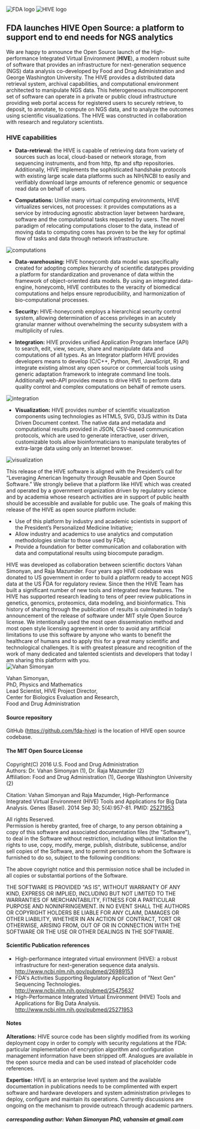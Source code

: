 
![FDA logo](doc/images/fda_logo.jpg) ![HIVE logo](doc/images/hive_logo.png)

## FDA launches HIVE Open Source: a platform to support end to end needs for NGS analytics

We are happy to announce the Open Source launch of the High-performance Integrated Virtual Environment (**HIVE**),
a modern robust suite of software that provides an infrastructure for next-generation sequence (NGS)
data analysis co-developed by Food and Drug Administration and George Washington University. The HIVE provides
a distributed data retrieval system, archival capabilities, and computational environment architected to manipulate
NGS data. This heterogeneous multicomponent set of software can operate in a private or public cloud infrastructure
providing web portal access for registered users to securely retrieve, to deposit, to annotate, to compute on NGS
data, and to analyze the outcomes using scientific visualizations.  The HIVE was constructed in collaboration with
research and regulatory scientists.

### HIVE capabilities

- **Data-retrieval:** the HIVE is capable of retrieving data from variety of sources such as local, cloud-based
or network storage, from sequencing instruments, and from http, ftp and sftp repositories. Additionally,
HIVE implements the sophisticated handshake protocols with existing large scale data platforms such as
NIH/NCBI to easily and verifiably download large amounts of reference genomic or sequence read data on
behalf of users.

- **Computations:** Unlike many virtual computing environments, HIVE virtualizes services, not processes:
it provides computations as a service by introducing agnostic abstraction layer between hardware, software
and the computational tasks requested by users. The novel paradigm of relocating computations closer to the
data, instead of moving data to computing cores has proven to be the key for optimal flow of tasks and data
through network infrastructure.

![computations](doc/images/computations.png)

- **Data-warehousing:** HIVE honeycomb data model was specifically created for adopting complex hierarchy
of scientific datatypes providing a platform for standardization and provenance of data within the framework
of object-oriented data models. By using an integrated data-engine, honeycomb, HIVE contributes to the
veracity of biomedical computations and helps ensure reproducibility, and harmonization of bio-computational processes.

- **Security:** HIVE-honeycomb employs a hierarchical security control system, allowing determination of access
privileges in an acutely granular manner without overwhelming the security subsystem with a multiplicity of rules.

- **Integration:** HIVE provides unified Application Program Interface (API) to search, edit, view, secure,
share and manipulate data and computations of all types.  As an Integrator platform HIVE provides developers
means to develop (C/C++, Python, Perl, JavaScript, R) and integrate existing almost any open source or
commercial tools using generic adaptation framework to integrate command line tools. Additionally web-API
provides means to drive HIVE to perform data quality control and complex computations on behalf of remote users.

![integration](doc/images/integration.png)

- **Visualization:** HIVE provides number of scientific visualization components using technologies as HTML5,
SVG, D3JS within its Data Driven Document context. The native data and metadata and computational results provided
in JSON, CSV-based communication protocols, which are used to generate interactive, user driven, customizable
tools allow bioinformaticians to manipulate terabytes of extra-large data using only an Internet browser.

![visualization](doc/images/visualization.png)

This release of the HIVE software is aligned with the President’s call for “Leveraging American Ingenuity through
Reusable and Open Source Software.” We strongly believe that a platform like HIVE which was created and operated
by a government organization driven by regulatory science and by academia whose research activities are in support
of public health should be accessible and available for public use. The goals of making this release of the HIVE
as open source platform include:  
- Use of this platform by industry and academic scientists in support of the President’s Personalized Medicine Initiative;
- Allow industry and academics to use analytics and computation methodologies similar to those used by FDA;
- Provide a foundation for better communication and collaboration with data and computational results using biocompute paradigm.

HIVE was developed as collaboration between scientific doctors Vahan Simonyan, and Raja Mazumder. Four years ago HIVE
codebase was donated to US government in order to build a platform ready to accept NGS data at the US FDA for regulatory
review. Since then the HIVE Team has built a significant number of new tools and integrated new features. The HIVE has
supported research leading to tens of peer review publications in genetics, genomics, proteomics, data modeling, and
bioinformatics. This history of sharing through the publication of results is culminated in today’s announcement of
the release of software under MIT style Open Source license. We intentionally used the most open dissemination method
and most open style licensing agreement in order to avoid any artificial limitations to use this software by anyone who
wants to benefit the healthcare of humans and to apply this for a great many scientific and technological challenges. It
is with greatest pleasure and recognition of the work of many dedicated and talented scientists and developers that today
I am sharing this platform with you.  
![Vahan Simonyan](doc/images/vahan_simonyan.jpg)

Vahan Simonyan,  
PhD, Physics and Mathematics  
Lead Scientist, HIVE Project Director,  
Center for Biologics Evaluation and Research,  
Food and Drug Administration

#### Source repository
  GitHub (https://github.com/fda-hive) is the location of HIVE open source codebase.

#### The MIT Open Source License

Copyright(C) 2016 U.S. Food and Drug Administration  
Authors: Dr. Vahan Simonyan (1), Dr. Raja Mazumder (2)  
Affiliation: Food and Drug Administration (1), George Washington University (2)  

Citation: Vahan Simonyan and Raja Mazumder, High-Performance Integrated Virtual Environment (HIVE)
Tools and Applications for Big Data Analysis. Genes (Basel).
2014 Sep 30; 5(4):957-81. PMID: [25271953](http://www.ncbi.nlm.nih.gov/pubmed/25271953)

All rights Reserved.  
  Permission is hereby granted, free of charge, to any person obtaining a copy of this software and associated
  documentation files (the "Software"), to deal in the Software without restriction, including without limitation
  the rights to use, copy, modify, merge, publish, distribute, sublicense, and/or sell copies of the Software, and
  to permit persons to whom the Software is furnished to do so, subject to the following conditions:

The above copyright notice and this permission notice shall be included in all copies or substantial portions of the Software.

THE SOFTWARE IS PROVIDED "AS IS", WITHOUT WARRANTY OF ANY KIND, EXPRESS OR IMPLIED, INCLUDING BUT NOT LIMITED TO
THE WARRANTIES OF MERCHANTABILITY, FITNESS FOR A PARTICULAR PURPOSE AND NONINFRINGEMENT. IN NO EVENT SHALL THE AUTHORS
OR COPYRIGHT HOLDERS BE LIABLE FOR ANY CLAIM, DAMAGES OR OTHER LIABILITY, WHETHER IN AN ACTION OF CONTRACT, TORT OR OTHERWISE,
ARISING FROM, OUT OF OR IN CONNECTION WITH THE SOFTWARE OR THE USE OR OTHER DEALINGS IN THE SOFTWARE.

#### Scientific Publication references

- High-performance integrated virtual environment (HIVE): a robust infrastructure for next-generation
  sequence data analysis. http://www.ncbi.nlm.nih.gov/pubmed/26989153
- FDA's Activities Supporting Regulatory Application of "Next Gen" Sequencing Technologies.
  http://www.ncbi.nlm.nih.gov/pubmed/25475637
- High-Performance Integrated Virtual Environment (HIVE) Tools and Applications for Big Data Analysis.
  http://www.ncbi.nlm.nih.gov/pubmed/25271953

#### Notes
  **Alterations:** HIVE source code has been slightly modified from its working deployment copy in order to comply
  with security regulations at the FDA: particular implementation of encryption algorithm and configuration management
  information have been stripped off. Analogues are available in the open source media and can be used instead of
  placeholder code references. 

  **Expertise:** HIVE is an enterprise level system and the available documentation in publications needs to be complimented
  with expert software and hardware developers and system administration privileges to deploy, configure and maintain its
  operations. Currently discussions are ongoing on the mechanism to provide outreach through academic partners.

##### *corresponding author: Vahan Simonyan PhD, vahansim at gmail.com*
